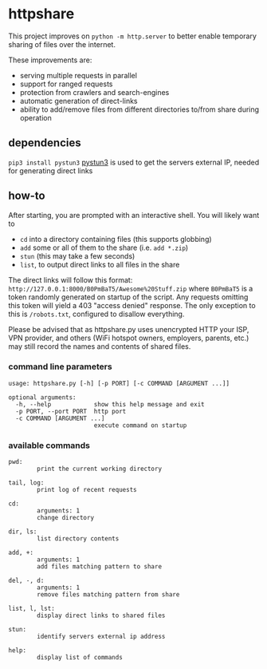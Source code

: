 # httpshare

This project improves on `python -m http.server` to better enable temporary sharing of files over the internet.

These improvements are:
- serving multiple requests in parallel
- support for ranged requests
- protection from crawlers and search-engines
- automatic generation of direct-links
- ability to add/remove files from different directories to/from share during operation


## dependencies

`pip3 install pystun3`
[pystun3](https://pypi.org/project/pystun3/) is used to get the servers external IP, needed for generating direct links


## how-to

After starting, you are prompted with an interactive shell.
You will likely want to
- `cd` into a directory containing files (this supports globbing)
- `add` some or all of them to the share (i.e. `add *.zip`)
- `stun` (this may take a few seconds)
- `list`, to output direct links to all files in the share

The direct links will follow this format: `http://127.0.0.1:8000/B0PmBaT5/Awesome%20Stuff.zip`
where `B0PmBaT5` is a token randomly generated on startup of the script.
Any requests omitting this token will yield a 403 "access denied" response.
The only exception to this is `/robots.txt`, configured to disallow everything.

Please be advised that as httpshare.py uses unencrypted HTTP your ISP, VPN provider, and others (WiFi hotspot owners, employers, parents, etc.) may still record the names and contents of shared files.


### command line parameters

```
usage: httpshare.py [-h] [-p PORT] [-c COMMAND [ARGUMENT ...]]

optional arguments:
  -h, --help            show this help message and exit
  -p PORT, --port PORT  http port
  -c COMMAND [ARGUMENT ...]
                        execute command on startup
```


### available commands

```
pwd:
        print the current working directory

tail, log:
        print log of recent requests

cd:
        arguments: 1
        change directory

dir, ls:
        list directory contents

add, +:
        arguments: 1
        add files matching pattern to share

del, -, d:
        arguments: 1
        remove files matching pattern from share

list, l, lst:
        display direct links to shared files

stun:
        identify servers external ip address

help:
        display list of commands
```

